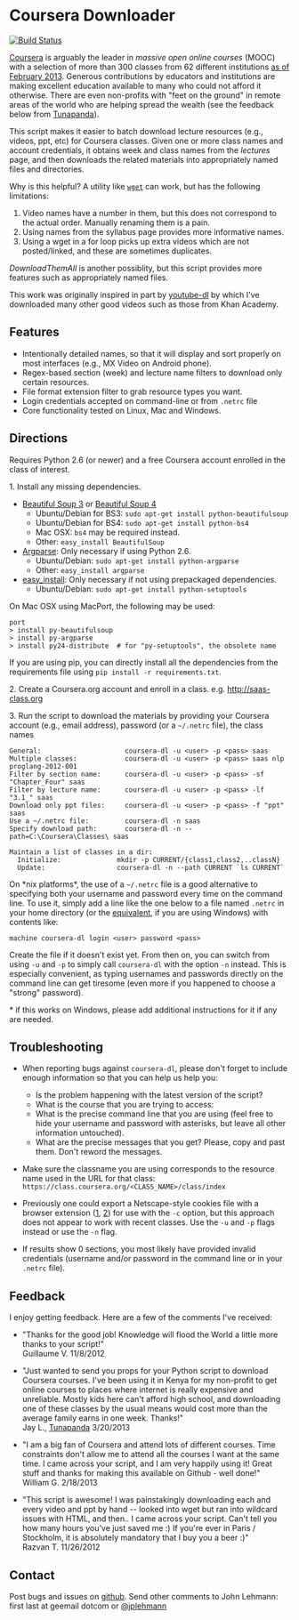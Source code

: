 Coursera Downloader
===================

[![Build Status](https://travis-ci.org/jplehmann/coursera.png?branch=master)](https://travis-ci.org/jplehmann/coursera)

[Coursera][1] is arguably the leader in *massive open online courses* (MOOC) 
with a selection of more than 300 classes from 62 different institutions [as of 
February 2013][13]. Generous contributions by educators and institutions are 
making excellent education available to many who could not afford it otherwise. 
There are even non-profits with "feet on the ground" in remote areas of the
world who are helping spread the wealth (see the feedback below from [Tunapanda][14]).

This script makes it easier to batch download lecture resources (e.g., videos, ppt,
etc) for Coursera classes.  Given one or more class names and account credentials, 
it obtains week and class names from the *lectures* page, and then downloads 
the related materials into appropriately named files and directories.

Why is this helpful?  A utility like [`wget`][2] can work, but has the
following limitations:

1. Video names have a number in them, but this does not correspond to the
   actual order.  Manually renaming them is a pain.
2. Using names from the syllabus page provides more informative names.
3. Using a wget in a for loop picks up extra videos which are not
   posted/linked, and these are sometimes duplicates.

*DownloadThemAll* is another possiblity, but this script provides more features such
as appropriately named files.

This work was originally inspired in part by [youtube-dl][3] by which 
I've downloaded many other good videos such as those from Khan Academy.


Features
--------

  * Intentionally detailed names, so that it will display and sort properly
    on most interfaces (e.g., MX Video on Android phone).
  * Regex-based section (week) and lecture name filters to download only
    certain resources.
  * File format extension filter to grab resource types you want.
  * Login credentials accepted on command-line or from `.netrc` file
  * Core functionality tested on Linux, Mac and Windows.


Directions
----------

Requires Python 2.6 (or newer) and a free Coursera account enrolled in
the class of interest.

1\. Install any missing dependencies.

  * [Beautiful Soup 3][4] or [Beautiful Soup 4][5]
    - Ubuntu/Debian for BS3: `sudo apt-get install python-beautifulsoup`
    - Ubuntu/Debian for BS4: `sudo apt-get install python-bs4`
    - Mac OSX: `bs4` may be required instead.
    - Other: `easy_install BeautifulSoup`
  * [Argparse][6]: Only necessary if using Python 2.6.
    - Ubuntu/Debian: `sudo apt-get install python-argparse`
    - Other: `easy_install argparse`
  * [easy_install][7]: Only necessary if not using prepackaged dependencies.
    - Ubuntu/Debian: `sudo apt-get install python-setuptools`

On Mac OSX using MacPort, the following may be used:

    port
    > install py-beautifulsoup
    > install py-argparse
    > install py24-distribute  # for "py-setuptools", the obsolete name

If you are using pip, you can directly install all the dependencies from the
requirements file using `pip install -r requirements.txt`.

2\. Create a Coursera.org account and enroll in a class.
e.g. http://saas-class.org

3\. Run the script to download the materials by providing your Coursera
account (e.g., email address), password (or a `~/.netrc` file), the class names

    General:                     coursera-dl -u <user> -p <pass> saas
    Multiple classes:            coursera-dl -u <user> -p <pass> saas nlp proglang-2012-001
    Filter by section name:      coursera-dl -u <user> -p <pass> -sf "Chapter_Four" saas
    Filter by lecture name:      coursera-dl -u <user> -p <pass> -lf "3.1_" saas
    Download only ppt files:     coursera-dl -u <user> -p <pass> -f "ppt" saas
    Use a ~/.netrc file:         coursera-dl -n saas
    Specify download path:       coursera-dl -n --path=C:\Coursera\Classes\ saas
    
    Maintain a list of classes in a dir:
      Initialize:              mkdir -p CURRENT/{class1,class2,..classN}
      Update:                  coursera-dl -n --path CURRENT `ls CURRENT`

On \*nix platforms\*, the use of a `~/.netrc` file is a good alternative to
specifying both your username and password every time on the command
line. To use it, simply add a line like the one below to a file named
`.netrc` in your home directory (or the [equivalent][8], if you are using
Windows) with contents like:

    machine coursera-dl login <user> password <pass>

Create the file if it doesn't exist yet.  From then on, you can switch from
using `-u` and `-p` to simply call `coursera-dl` with the option `-n`
instead.  This is especially convenient, as typing usernames and passwords
directly on the command line can get tiresome (even more if you happened to
choose a "strong" password).

\* if this works on Windows, please add additional instructions for it if
any are needed.

Troubleshooting
---------------

* When reporting bugs against `coursera-dl`, please don't forget to include
  enough information so that you can help us help you:
    * Is the problem happening with the latest version of the script?
    * What is the course that you are trying to access:
    * What is the precise command line that you are using (feel free to hide
      your username and password with asterisks, but leave all other
      information untouched).
    * What are the precise messages that you get? Please, copy and past them.
      Don't reword the messages.

* Make sure the classname you are using corresponds to the resource name used in
  the URL for that class:
    `https://class.coursera.org/<CLASS_NAME>/class/index`

* Previously one could export a Netscape-style cookies file with a browser
  extension ([1][9], [2][10]) for use with the `-c` option, but this
  approach does not appear to work with recent classes. Use the `-u` and
  `-p` flags instead or use the `-n` flag.

* If results show 0 sections, you most likely have provided invalid
  credentials (username and/or password in the command line or in your
  `.netrc` file).


Feedback
--------

I enjoy getting feedback. Here are a few of the comments I've received:

* "Thanks for the good job! Knowledge will flood the World a little more thanks
  to your script!"
  <br>Guillaume V. 11/8/2012
  
* "Just wanted to send you props for your Python script to download Coursera
  courses. I've been using it in Kenya for my non-profit to get online courses
  to places where internet is really expensive and unreliable. Mostly kids here
  can't afford high school, and downloading one of these classes by the usual
  means would cost more than the average family earns in one week. Thanks!"
  <br>Jay L., [Tunapanda][14] 3/20/2013

  
* "I am a big fan of Coursera and attend lots of different courses. Time
  constraints don't allow me to attend all the courses I want at the same time.
  I came across your script, and I am very happily using it!  Great stuff and
  thanks for making this available on Github - well done!"
  <br>William G.  2/18/2013
  
* "This script is awesome! I was painstakingly downloading each and every video
  and ppt by hand -- looked into wget but ran into wildcard issues with HTML,
  and then.. I came across your script.  Can't tell you how many hours you've
  just saved me :) If you're ever in Paris / Stockholm, it is absolutely
  mandatory that I buy you a beer :)"
  <br>Razvan T. 11/26/2012


Contact
-------

Post bugs and issues on [github][11]. Send other comments to John Lehmann:
first last at geemail dotcom or [@jplehmann][12]

[1]: https://www.coursera.org
[2]: http://sourceforge.net/projects/gnuwin32/files/wget/1.11.4-1/wget-1.11.4-1-setup.exe
[3]: https://rg3.github.com/youtube-dl
[4]: http://www.crummy.com/software/BeautifulSoup/bs3
[5]: http://www.crummy.com/software/BeautifulSoup
[6]: http://pypi.python.org/pypi/argparse
[7]: http://pypi.python.org/pypi/setuptools
[8]: http://stackoverflow.com/a/6031266/962311
[9]: https://chrome.google.com/webstore/detail/lopabhfecdfhgogdbojmaicoicjekelh
[10]: https://addons.mozilla.org/en-US/firefox/addon/export-cookies
[11]: https://github.com/jplehmann/coursera/issues
[12]: https://twitter.com/jplehmann
[13]: http://techcrunch.com/2013/02/20/coursera-adds-29-schools-90-courses-and-4-new-languages-to-its-online-learning-platform
[14]: http://www.tunapanda.org
